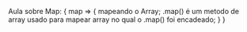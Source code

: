 Aula sobre Map: {
    map => {
        mapeando o Array;
        .map() é um metodo de array usado para mapear array no qual o .map() foi encadeado;
    }
}